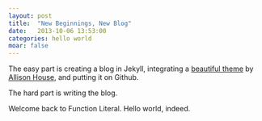 ```yaml
---
layout: post
title:  "New Beginnings, New Blog"
date:   2013-10-06 13:53:00
categories: hello world
moar: false
---
```


The easy part is creating a blog in Jekyll, integrating a <a href="http://house.github.io/tea/">beautiful theme</a> by <a href="http://twitter.com/house">Allison House</a>, and putting it on Github.

The hard part is writing the blog.

Welcome back to Function Literal. Hello world, indeed.


